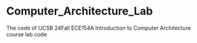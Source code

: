 # Computer_Architecture_Lab
The code of UCSB 24Fall ECE154A Introduction to Computer Architecture course lab code
